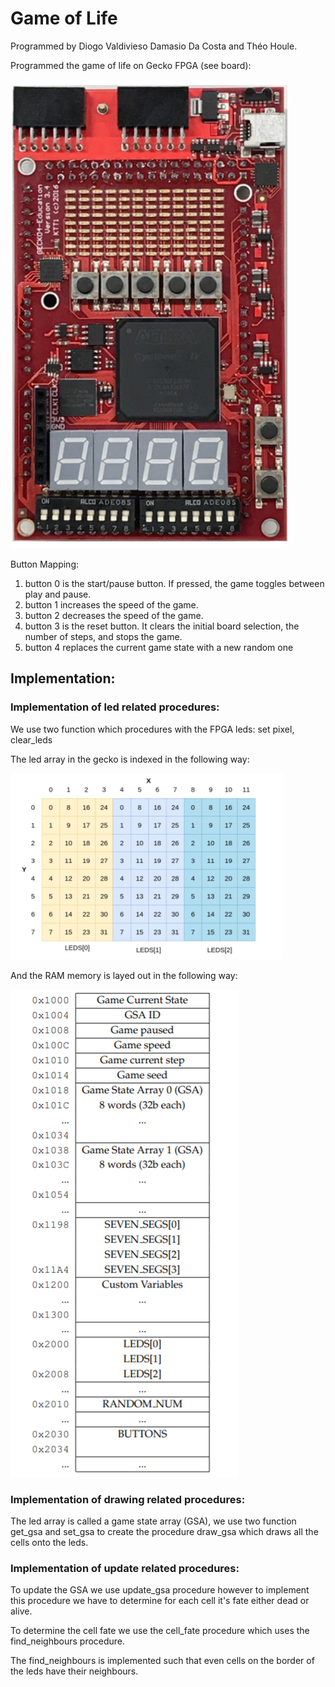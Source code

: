 # Game of Life

Programmed by Diogo Valdivieso Damasio Da Costa and Théo Houle.

Programmed the game of life on Gecko FPGA (see board):

![alt text](https://github.com/DiogoVDDC/Assembly_GameOfLife/blob/main/image_2021-11-29_211539.png)

Button Mapping:
1) button 0 is the start/pause button. If pressed, the game toggles between play and pause.
2) button 1 increases the speed of the game.
3) button 2 decreases the speed of the game.
4) button 3 is the reset button. It clears the initial board selection, the number of steps, and stops
the game.
5) button 4 replaces the current game state with a new random one


## Implementation:

### Implementation of led related procedures:

We use two function which procedures with the FPGA leds: set pixel, clear_leds

The led array in the gecko is indexed in the following way:

![alt text](https://github.com/DiogoVDDC/Assembly_GameOfLife/blob/main/led_array_indexing.png)

And the RAM memory is layed out in the following way: 

![alt text](https://github.com/DiogoVDDC/Assembly_GameOfLife/blob/main/RAM_memory_organization.png)

### Implementation of drawing related procedures:

The led array is called a game state array (GSA), we use two function get_gsa and set_gsa to create the procedure draw_gsa which draws all the cells onto the leds.

### Implementation of update related procedures:

To update the GSA we use update_gsa procedure however to implement this procedure we have to determine for each cell it's fate either dead or alive.

To determine the cell fate we use the cell_fate procedure which uses the find_neighbours procedure.

The find_neighbours is implemented such that even cells on the border of the leds have their neighbours.

